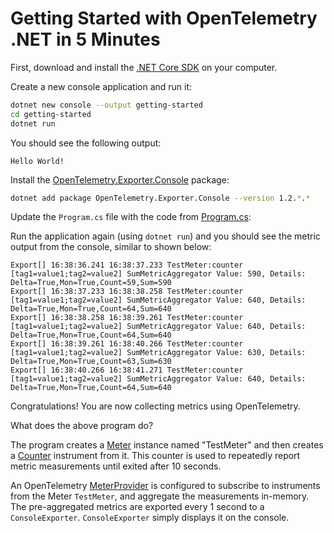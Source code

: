 # Getting Started with OpenTelemetry .NET in 5 Minutes

First, download and install the [.NET Core
SDK](https://dotnet.microsoft.com/download) on your computer.

Create a new console application and run it:

```sh
dotnet new console --output getting-started
cd getting-started
dotnet run
```

You should see the following output:

```text
Hello World!
```

Install the
[OpenTelemetry.Exporter.Console](../../../src/OpenTelemetry.Exporter.Console/README.md)
package:

```sh
dotnet add package OpenTelemetry.Exporter.Console --version 1.2.*.*
```

Update the `Program.cs` file with the code from [Program.cs](./Program.cs):

Run the application again (using `dotnet run`) and you should see the metric
output from the console, similar to shown below:

<!-- markdownlint-disable MD013 -->
```text
Export[] 16:38:36.241 16:38:37.233 TestMeter:counter [tag1=value1;tag2=value2] SumMetricAggregator Value: 590, Details: Delta=True,Mon=True,Count=59,Sum=590
Export[] 16:38:37.233 16:38:38.258 TestMeter:counter [tag1=value1;tag2=value2] SumMetricAggregator Value: 640, Details: Delta=True,Mon=True,Count=64,Sum=640
Export[] 16:38:38.258 16:38:39.261 TestMeter:counter [tag1=value1;tag2=value2] SumMetricAggregator Value: 640, Details: Delta=True,Mon=True,Count=64,Sum=640
Export[] 16:38:39.261 16:38:40.266 TestMeter:counter [tag1=value1;tag2=value2] SumMetricAggregator Value: 630, Details: Delta=True,Mon=True,Count=63,Sum=630
Export[] 16:38:40.266 16:38:41.271 TestMeter:counter [tag1=value1;tag2=value2] SumMetricAggregator Value: 640, Details: Delta=True,Mon=True,Count=64,Sum=640
```
<!-- markdownlint-enable MD013 -->

Congratulations! You are now collecting metrics using OpenTelemetry.

What does the above program do?

The program creates a
[Meter](https://github.com/open-telemetry/opentelemetry-specification/blob/main/specification/metrics/api.md#meter)
instance named "TestMeter" and then creates a
[Counter](https://github.com/open-telemetry/opentelemetry-specification/blob/main/specification/metrics/api.md#counter)
instrument from it. This counter is used to repeatedly report metric
measurements until exited after 10 seconds.

An OpenTelemetry
[MeterProvider](https://github.com/open-telemetry/opentelemetry-specification/blob/main/specification/metrics/api.md#meterprovider)
is configured to subscribe to instruments from the Meter `TestMeter`, and
aggregate the measurements in-memory. The pre-aggregated metrics are exported
every 1 second to a `ConsoleExporter`. `ConsoleExporter` simply displays it on
the console.
